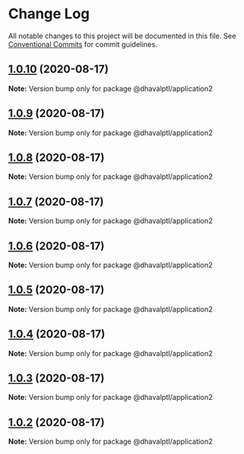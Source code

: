 # Change Log

All notable changes to this project will be documented in this file.
See [Conventional Commits](https://conventionalcommits.org) for commit guidelines.

## [1.0.10](https://github.com/dhavalptl/monorepo-app/compare/@dhavalptl/application2@1.0.9...@dhavalptl/application2@1.0.10) (2020-08-17)

**Note:** Version bump only for package @dhavalptl/application2





## [1.0.9](https://github.com/dhavalptl/monorepo-app/compare/@dhavalptl/application2@1.0.8...@dhavalptl/application2@1.0.9) (2020-08-17)

**Note:** Version bump only for package @dhavalptl/application2





## [1.0.8](https://github.com/dhavalptl/monorepo-app/compare/@dhavalptl/application2@1.0.7...@dhavalptl/application2@1.0.8) (2020-08-17)

**Note:** Version bump only for package @dhavalptl/application2





## [1.0.7](https://github.com/dhavalptl/monorepo-app/compare/@dhavalptl/application2@1.0.6...@dhavalptl/application2@1.0.7) (2020-08-17)

**Note:** Version bump only for package @dhavalptl/application2





## [1.0.6](https://github.com/dhavalptl/monorepo-app/compare/@dhavalptl/application2@1.0.5...@dhavalptl/application2@1.0.6) (2020-08-17)

**Note:** Version bump only for package @dhavalptl/application2





## [1.0.5](https://github.com/dhavalptl/monorepo-app/compare/@dhavalptl/application2@1.0.4...@dhavalptl/application2@1.0.5) (2020-08-17)

**Note:** Version bump only for package @dhavalptl/application2





## [1.0.4](https://github.com/dhavalptl/monorepo-app/compare/@dhavalptl/application2@1.0.3...@dhavalptl/application2@1.0.4) (2020-08-17)

**Note:** Version bump only for package @dhavalptl/application2





## [1.0.3](https://github.com/dhavalptl/monorepo-app/compare/@dhavalptl/application2@1.0.2...@dhavalptl/application2@1.0.3) (2020-08-17)

**Note:** Version bump only for package @dhavalptl/application2





## [1.0.2](https://github.com/dhavalptl/monorepo-app/compare/@dhavalptl/application2@1.0.1...@dhavalptl/application2@1.0.2) (2020-08-17)

**Note:** Version bump only for package @dhavalptl/application2
